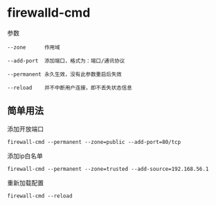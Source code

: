 # firewalld-cmd
参数
```
--zone      作用域

--add-port  添加端口，格式为：端口/通讯协议

--permanent 永久生效，没有此参数重启后失效

--reload    并不中断用户连接，即不丢失状态信息
```

## 简单用法

添加开放端口
```
firewall-cmd --permanent --zone=public --add-port=80/tcp
```

添加ip白名单
```
firewall-cmd --permanent --zone=trusted --add-source=192.168.56.1
```

重新加载配置
```
firewall-cmd --reload
```
